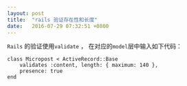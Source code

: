 ```yaml
---
layout: post
title:  "rails 验证存在性和长度"
date:   2016-07-29 07:32:51 +0800
---
```

`Rails` 的验证使用`validate`  ，  在对应的`model`层中输入如下代码：

```
class Micropost < ActiveRecord::Base 
    validates :content, length: { maximum: 140 },
    presence: true    
end           
```